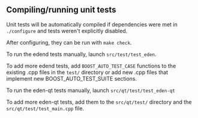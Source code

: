 Compiling/running unit tests
------------------------------------

Unit tests will be automatically compiled if dependencies were met in `./configure`
and tests weren't explicitly disabled.

After configuring, they can be run with `make check`.

To run the edend tests manually, launch `src/test/test_eden`.

To add more edend tests, add `BOOST_AUTO_TEST_CASE` functions to the existing
.cpp files in the `test/` directory or add new .cpp files that
implement new BOOST_AUTO_TEST_SUITE sections.

To run the eden-qt tests manually, launch `src/qt/test/test_eden-qt`

To add more eden-qt tests, add them to the `src/qt/test/` directory and
the `src/qt/test/test_main.cpp` file.
